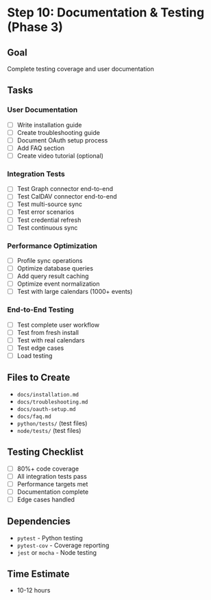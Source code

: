 # Step 10: Documentation & Testing (Phase 3)

## Goal
Complete testing coverage and user documentation

## Tasks

### User Documentation
- [ ] Write installation guide
- [ ] Create troubleshooting guide
- [ ] Document OAuth setup process
- [ ] Add FAQ section
- [ ] Create video tutorial (optional)

### Integration Tests
- [ ] Test Graph connector end-to-end
- [ ] Test CalDAV connector end-to-end
- [ ] Test multi-source sync
- [ ] Test error scenarios
- [ ] Test credential refresh
- [ ] Test continuous sync

### Performance Optimization
- [ ] Profile sync operations
- [ ] Optimize database queries
- [ ] Add query result caching
- [ ] Optimize event normalization
- [ ] Test with large calendars (1000+ events)

### End-to-End Testing
- [ ] Test complete user workflow
- [ ] Test from fresh install
- [ ] Test with real calendars
- [ ] Test edge cases
- [ ] Load testing

## Files to Create
- `docs/installation.md`
- `docs/troubleshooting.md`
- `docs/oauth-setup.md`
- `docs/faq.md`
- `python/tests/` (test files)
- `node/tests/` (test files)

## Testing Checklist
- [ ] 80%+ code coverage
- [ ] All integration tests pass
- [ ] Performance targets met
- [ ] Documentation complete
- [ ] Edge cases handled

## Dependencies
- `pytest` - Python testing
- `pytest-cov` - Coverage reporting
- `jest` or `mocha` - Node testing

## Time Estimate
- 10-12 hours
